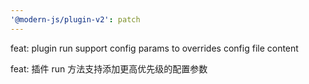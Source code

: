 ```yaml
---
'@modern-js/plugin-v2': patch
---
```


feat: plugin run support config params to overrides config file content

feat: 插件 run 方法支持添加更高优先级的配置参数
